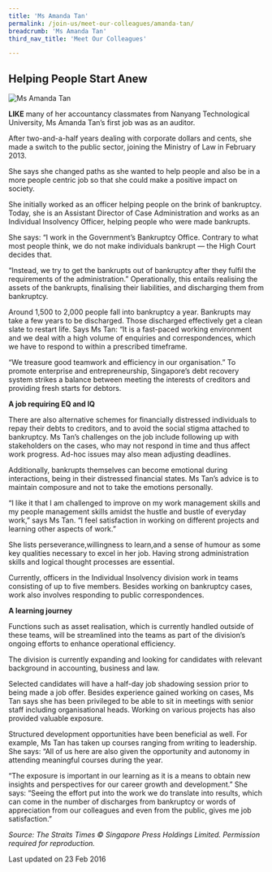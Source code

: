 ```yaml
---
title: 'Ms Amanda Tan'
permalink: /join-us/meet-our-colleagues/amanda-tan/
breadcrumb: 'Ms Amanda Tan'
third_nav_title: 'Meet Our Colleagues'

---
```



<style>
  .image {width: 200px;}
  .image img {max-width: 100%;}
</style>

Helping People Start Anew
---

<div class="image"><img src="/images/1456125329440.jpg" title="Ms Amanda Tan" alt="Ms Amanda Tan"></div>

**LIKE** many of her accountancy classmates from Nanyang Technological University, Ms Amanda Tan’s first job was as an auditor.

After two-and-a-half years dealing with corporate dollars and cents, she made a switch to the public sector, joining the Ministry of Law in February 2013.

She says she changed paths as she wanted to help people and also be in a more people centric job so that she could make a positive impact on society.

She initially worked as an officer helping people on the brink of bankruptcy. Today, she is an Assistant Director of Case Administration and works as an Individual Insolvency Officer, helping people who were made bankrupts.

She says: “I work in the Government’s Bankruptcy Office. Contrary to what most people think, we do not make individuals bankrupt — the High Court decides that.
 
“Instead, we try to get the bankrupts out of bankruptcy after they fulfil the requirements of the administration.” Operationally, this entails realising the assets of the bankrupts, finalising their liabilities, and discharging them from bankruptcy.
 
Around 1,500 to 2,000 people fall into bankruptcy a year. Bankrupts may take a few years to be discharged. Those discharged effectively get a clean slate to restart life. Says Ms Tan: “It is a fast-paced working environment and we deal with a high volume of enquiries and correspondences, which we have to respond to within a prescribed timeframe.
 
“We treasure good teamwork and efficiency in our organisation.” To promote enterprise and entrepreneurship, Singapore’s debt recovery system strikes a balance between meeting the interests of creditors and providing fresh starts for debtors.

**A job requiring EQ and IQ**

There are also alternative schemes for financially distressed individuals to repay their debts to creditors, and to avoid the social stigma attached to bankruptcy. Ms Tan’s challenges on the job include following up with stakeholders on the cases, who may not respond in time and thus affect work progress. Ad-hoc issues may also mean adjusting deadlines.

Additionally, bankrupts themselves can become emotional during interactions, being in their distressed financial states. Ms Tan’s advice is to maintain composure and not to take the emotions personally.

“I like it that I am challenged to improve on my work management skills and my people management skills amidst the hustle and bustle of everyday work,” says Ms Tan. “I feel satisfaction in working on different projects and learning other aspects of work.”

She lists perseverance,willingness to learn,and a sense of humour as some key qualities necessary to excel in her job. Having strong administration skills and logical thought processes are essential.

Currently, officers in the Individual Insolvency division work in teams consisting of up to five members. Besides working on bankruptcy cases, work also involves responding to public correspondences.

**A learning journey**

Functions such as asset realisation, which is currently handled outside of these teams, will be streamlined into the teams as part of the division’s ongoing efforts to enhance operational efficiency.

The division is currently expanding and looking for candidates with relevant background in accounting, business and law.

Selected candidates will have a half-day job shadowing session prior to being made a job offer. Besides experience gained working on cases, Ms Tan says she has been privileged to be able to sit in meetings with senior staff including organisational heads. Working on various projects has also provided valuable exposure.

Structured development opportunities have been beneficial as well. For example, Ms Tan has taken up courses ranging from writing to leadership. She says: “All of us here are also given the opportunity and autonomy in attending meaningful courses during the year.

“The exposure is important in our learning as it is a means to obtain new insights and perspectives for our career growth and development.” She says: “Seeing the effort put into the work we do translate into results, which can come in the number of discharges from bankruptcy or words of appreciation from our colleagues and even from the public, gives me job satisfaction.”

*Source: The Straits Times © Singapore Press Holdings Limited. Permission required for reproduction.*

<p class="right-side-updated">Last updated on 23 Feb 2016</p> 
